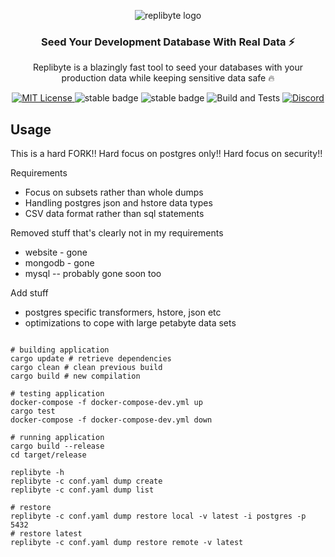 <p align="center"> <img src="assets/RepliByte%20Logo.png" alt="replibyte logo"/> </p>

<h3 align="center">Seed Your Development Database With Real Data ⚡️</h3>
<p align="center">Replibyte is a blazingly fast tool to seed your databases with your production data while keeping sensitive data safe 🔥</p>

<p align="center">
<a href="https://opensource.org/licenses/MIT"> <img alt="MIT License" src="https://img.shields.io/badge/License-MIT-yellow.svg"> </a>
<img src="https://img.shields.io/badge/stability-stable-green.svg?style=flat-square" alt="stable badge">
<img src="https://img.shields.io/badge/stability-stable-green.svg?style=flat-square" alt="stable badge">
<img src="https://github.com/Qovery/replibyte/actions/workflows/build-and-test.yml/badge.svg?style=flat-square" alt="Build and Tests">
<a href="https://discord.qovery.com"> <img alt="Discord" src="https://img.shields.io/discord/688766934917185556?label=discord&style=flat-square"> </a>
</p>


## Usage

This is a hard FORK!! Hard focus on postgres only!! Hard focus on security!!

Requirements 
+ Focus on subsets rather than whole dumps
+ Handling postgres json and hstore data types
+ CSV data format rather than sql statements

Removed stuff that's clearly not in my requirements
+ website - gone
+ mongodb - gone
+ mysql -- probably gone soon too

Add stuff
+ postgres specific transformers, hstore, json etc
+ optimizations to cope with large petabyte data sets

```shell

# building application
cargo update # retrieve dependencies
cargo clean # clean previous build 
cargo build # new compilation

# testing application
docker-compose -f docker-compose-dev.yml up
cargo test
docker-compose -f docker-compose-dev.yml down

# running application
cargo build --release
cd target/release

replibyte -h
replibyte -c conf.yaml dump create
replibyte -c conf.yaml dump list

# restore
replibyte -c conf.yaml dump restore local -v latest -i postgres -p 5432
# restore latest
replibyte -c conf.yaml dump restore remote -v latest
```